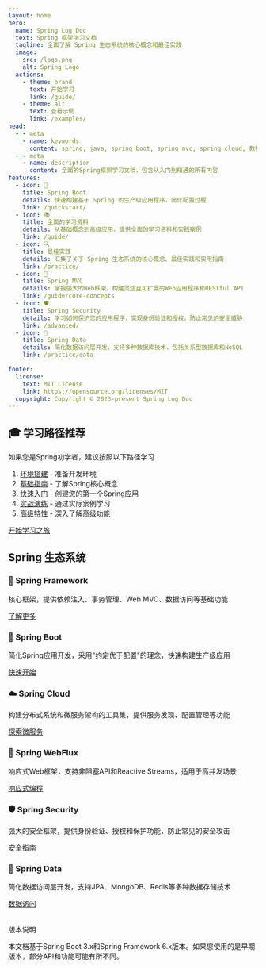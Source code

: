 ```yaml
---
layout: home
hero:
  name: Spring Log Doc
  text: Spring 框架学习文档
  tagline: 全面了解 Spring 生态系统的核心概念和最佳实践
  image:
    src: /logo.png
    alt: Spring Logo
  actions:
    - theme: brand
      text: 开始学习
      link: /guide/
    - theme: alt
      text: 查看示例
      link: /examples/
head:
  - - meta
    - name: keywords
      content: spring, java, spring boot, spring mvc, spring cloud, 教程, 学习
  - - meta
    - name: description
      content: 全面的Spring框架学习文档，包含从入门到精通的所有内容
features:
  - icon: 🚀
    title: Spring Boot
    details: 快速构建基于 Spring 的生产级应用程序，简化配置过程
    link: /quickstart/
  - icon: 📚
    title: 全面的学习资料
    details: 从基础概念到高级应用，提供全面的学习资料和实践案例
    link: /guide/
  - icon: 🔍
    title: 最佳实践
    details: 汇集了关于 Spring 生态系统的核心概念、最佳实践和实用指南
    link: /practice/
  - icon: 🔄
    title: Spring MVC
    details: 掌握强大的Web框架，构建灵活且可扩展的Web应用程序和RESTful API
    link: /guide/core-concepts
  - icon: 🛡️
    title: Spring Security
    details: 学习如何保护您的应用程序，实现身份验证和授权，防止常见的安全威胁
    link: /advanced/
  - icon: 💾
    title: Spring Data
    details: 简化数据访问层开发，支持多种数据库技术，包括关系型数据库和NoSQL
    link: /practice/data

footer: 
  license:
    text: MIT License
    link: https://opensource.org/licenses/MIT
  copyright: Copyright © 2023-present Spring Log Doc
---
```


<div class="learning-path">
  <h2>🎓 学习路径推荐</h2>
  <p>如果您是Spring初学者，建议按照以下路径学习：</p>
  <ol>
    <li><a href="/preparation/">环境搭建</a> - 准备开发环境</li>
    <li><a href="/guide/">基础指南</a> - 了解Spring核心概念</li>
    <li><a href="/quickstart/">快速入门</a> - 创建您的第一个Spring应用</li>
    <li><a href="/practice/">实战演练</a> - 通过实际案例学习</li>
    <li><a href="/advanced/">高级特性</a> - 深入了解高级功能</li>
  </ol>
  <a href="/guide/" class="custom-button">开始学习之旅</a>
</div>

<h2>Spring 生态系统</h2>

<div class="spring-module-cards">
  <div class="spring-module-card">
    <h3><span class="icon">🌱</span> Spring Framework</h3>
    <p>核心框架，提供依赖注入、事务管理、Web MVC、数据访问等基础功能</p>
    <a href="/guide/core-concepts" class="custom-button">了解更多</a>
  </div>
  
  <div class="spring-module-card">
    <h3><span class="icon">🚀</span> Spring Boot</h3>
    <p>简化Spring应用开发，采用"约定优于配置"的理念，快速构建生产级应用</p>
    <a href="/quickstart/" class="custom-button">快速开始</a>
  </div>
  
  <div class="spring-module-card">
    <h3><span class="icon">☁️</span> Spring Cloud</h3>
    <p>构建分布式系统和微服务架构的工具集，提供服务发现、配置管理等功能</p>
    <a href="/advanced/" class="custom-button">探索微服务</a>
  </div>
  
  <div class="spring-module-card">
    <h3><span class="icon">🔄</span> Spring WebFlux</h3>
    <p>响应式Web框架，支持非阻塞API和Reactive Streams，适用于高并发场景</p>
    <a href="/advanced/" class="custom-button">响应式编程</a>
  </div>
  
  <div class="spring-module-card">
    <h3><span class="icon">🛡️</span> Spring Security</h3>
    <p>强大的安全框架，提供身份验证、授权和保护功能，防止常见的安全攻击</p>
    <a href="/advanced/" class="custom-button">安全指南</a>
  </div>
  
  <div class="spring-module-card">
    <h3><span class="icon">💾</span> Spring Data</h3>
    <p>简化数据访问层开发，支持JPA、MongoDB、Redis等多种数据存储技术</p>
    <a href="/practice/data" class="custom-button">数据访问</a>
  </div>
</div>

<div class="custom-block warning" style="margin-top: 2rem;">
  <p class="custom-block-title">版本说明</p>
  <p>本文档基于Spring Boot 3.x和Spring Framework 6.x版本。如果您使用的是早期版本，部分API和功能可能有所不同。</p>
</div>

<style>
:root {
  --vp-home-hero-name-color: transparent;
  --vp-home-hero-name-background: linear-gradient(120deg, #6db33f 30%, #34a853);
  --vp-home-hero-image-background-image: linear-gradient(to bottom right, rgba(109, 179, 63, 0.8), rgba(52, 168, 83, 0.8));
  --vp-home-hero-image-filter: blur(72px);
}

.VPFeature {
  transition: transform 0.3s, box-shadow 0.3s;
}

.VPFeature:hover {
  transform: translateY(-5px);
  box-shadow: 0 10px 20px rgba(0, 0, 0, 0.1);
}
</style> 